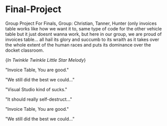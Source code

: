 # Final-Project
Group Project For Finals, Group: Christian, Tanner, Hunter
(only invoices table works like how we want it to, same type of code for the other vehicle table but it just doesnt wanna work, 
but here in our group, we are proud of invoices table... 
all hail its glory and succumb to its wraith 
as it takes over the whole extent of the human races 
and puts its dominance over the docket classroom.

{*In Twinkle Twinkle Little Star Melody*}

  "Invoice Table, You are good."
  
  "We still did the best we could..."
  
  "Visual Studio kind of sucks."
  
  "It should really self-destruct..."
  
  "Invoice Table, You are good."
  
  "We still did the best we could..."
